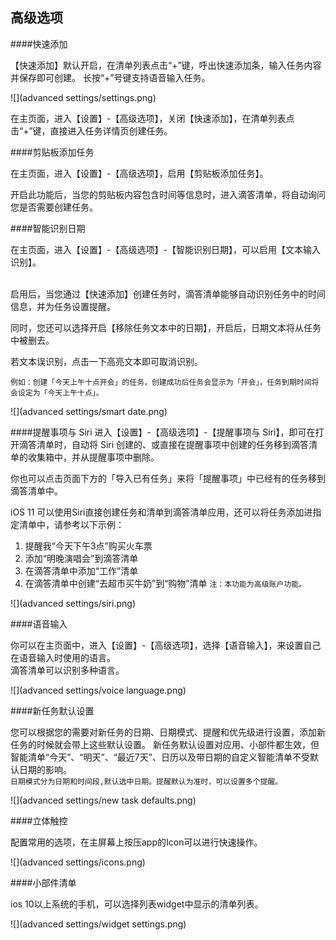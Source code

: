 ## 高级选项

####快速添加

【快速添加】默认开启，在清单列表点击“+”键，呼出快速添加条，输入任务内容并保存即可创建。
长按“+”号键支持语音输入任务。

![](advanced settings/settings.png)

在主页面，进入【设置】-【高级选项】，关闭【快速添加】，在清单列表点击“+”键，直接进入任务详情页创建任务。

####剪贴板添加任务

在主页面，进入【设置】-【高级选项】，启用【剪贴板添加任务】。

开启此功能后，当您的剪贴板内容包含时间等信息时，进入滴答清单，将自动询问您是否需要创建任务。


####智能识别日期

在主页面，进入【设置】-【高级选项】-【智能识别日期】，可以启用【文本输入识别】。

<br>启用后，当您通过【快速添加】创建任务时，滴答清单能够自动识别任务中的时间信息，并为任务设置提醒。

同时，您还可以选择开启【移除任务文本中的日期】，开启后，日期文本将从任务中被删去。

若文本误识别，点击一下高亮文本即可取消识别。

`例如：创建「今天上午十点开会」的任务，创建成功后任务会显示为「开会」，任务到期时间将会设定为「今天上午十点」。`

![](advanced settings/smart date.png)

####提醒事项与 Siri 
进入【设置】-【高级选项】-【提醒事项与 Siri】，即可在打开滴答清单时，自动将 Siri 创建的、或直接在提醒事项中创建的任务移到滴答清单的收集箱中，并从提醒事项中删除。  

你也可以点击页面下方的「导入已有任务」来将「提醒事项」中已经有的任务移到滴答清单中。

iOS 11 可以使用Siri直接创建任务和清单到滴答清单应用，还可以将任务添加进指定清单中，请参考以下示例：
1.    提醒我“今天下午3点”购买火车票
2.    添加“明晚演唱会”到滴答清单
3.    在滴答清单中添加“工作”清单
4.    在滴答清单中创建“去超市买牛奶”到“购物”清单
`注：本功能为高级账户功能。`

![](advanced settings/siri.png)

####语音输入

你可以在主页面中，进入【设置】-【高级选项】，选择【语音输入】，来设置自己在语音输入时使用的语言。  
滴答清单可以识别多种语言。

![](advanced settings/voice language.png)

####新任务默认设置

您可以根据您的需要对新任务的日期、日期模式、提醒和优先级进行设置，添加新任务的时候就会带上这些默认设置。
新任务默认设置对应用、小部件都生效，但智能清单“今天”、“明天”、“最近7天”、日历以及带日期的自定义智能清单不受默认日期的影响。
<br>`日期模式分为日期和时间段,默认选中日期。提醒默认为准时，可以设置多个提醒。`

![](advanced settings/new task defaults.png)

####立体触控

配置常用的选项，在主屏幕上按压app的Icon可以进行快速操作。

![](advanced settings/icons.png)

####小部件清单

ios 10以上系统的手机，可以选择列表widget中显示的清单列表。

![](advanced settings/widget settings.png)
